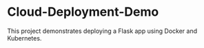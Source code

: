 # Cloud-Deployment-Demo
This project demonstrates deploying a Flask app using Docker and Kubernetes.

